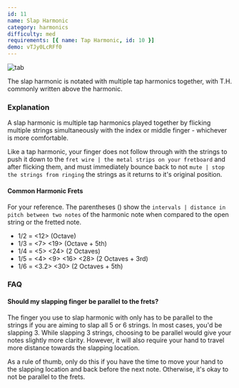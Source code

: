```yaml
---
id: 11
name: Slap Harmonic
category: harmonics
difficulty: med
requirements: [{ name: Tap Harmonic, id: 10 }]
demo: vTJy0LcRFf0
---
```


![tab](/img/t/slap-harmonic.jpg)

The slap harmonic is notated with multiple tap harmonics together, with T.H. commonly written above the harmonic.

### Explanation

A slap harmonic is multiple tap harmonics played together by flicking multiple strings simultaneously with the index or middle finger - whichever is more comfortable.

Like a tap harmonic, your finger does not follow through with the strings to push it down to the `fret wire | the metal strips on your fretboard` and after flicking them, and must immediately bounce back to not `mute | stop the strings from ringing` the strings as it returns to it's original position.

#### Common Harmonic Frets

For your reference. The parentheses () show the `intervals | distance in pitch between two notes` of the harmonic note when compared to the open string or the fretted note.

- 1/2 = <12> (Octave)
- 1/3 = <7> <19> (Octave + 5th)
- 1/4 = <5> <24> (2 Octaves)
- 1/5 = <4> <9> <16> <28> (2 Octaves + 3rd)
- 1/6 = <3.2> <30> (2 Octaves + 5th)

### FAQ

#### Should my slapping finger be parallel to the frets?

The finger you use to slap harmonic with only has to be parallel to the strings if you are aiming to slap all 5 or 6 strings. In most cases, you'd be slapping 3. While slapping 3 strings, choosing to be parallel would give your notes slightly more clarity. However, it will also require your hand to travel more distance towards the slapping location.

As a rule of thumb, only do this if you have the time to move your hand to the slapping location and back before the next note. Otherwise, it's okay to not be parallel to the frets.
